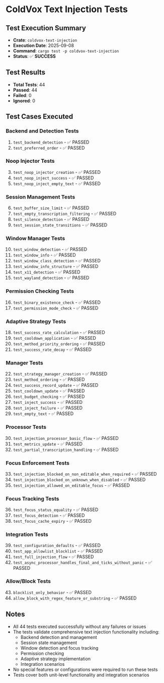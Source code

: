 # ColdVox Text Injection Tests

## Test Execution Summary
- **Crate**: `coldvox-text-injection`
- **Execution Date**: 2025-09-08
- **Command**: `cargo test -p coldvox-text-injection`
- **Status**: ✅ **SUCCESS**

## Test Results
- **Total Tests**: 44
- **Passed**: 44
- **Failed**: 0
- **Ignored**: 0

## Test Cases Executed

### Backend and Detection Tests
1. `test_backend_detection` - ✅ PASSED
2. `test_preferred_order` - ✅ PASSED

### Noop Injector Tests
3. `test_noop_injector_creation` - ✅ PASSED
4. `test_noop_inject_success` - ✅ PASSED
5. `test_noop_inject_empty_text` - ✅ PASSED

### Session Management Tests
6. `test_buffer_size_limit` - ✅ PASSED
7. `test_empty_transcription_filtering` - ✅ PASSED
8. `test_silence_detection` - ✅ PASSED
9. `test_session_state_transitions` - ✅ PASSED

### Window Manager Tests
10. `test_window_detection` - ✅ PASSED
11. `test_window_info` - ✅ PASSED
12. `test_window_class_detection` - ✅ PASSED
13. `test_window_info_structure` - ✅ PASSED
14. `test_x11_detection` - ✅ PASSED
15. `test_wayland_detection` - ✅ PASSED

### Permission Checking Tests
16. `test_binary_existence_check` - ✅ PASSED
17. `test_permission_mode_check` - ✅ PASSED

### Adaptive Strategy Tests
18. `test_success_rate_calculation` - ✅ PASSED
19. `test_cooldown_application` - ✅ PASSED
20. `test_method_priority_ordering` - ✅ PASSED
21. `test_success_rate_decay` - ✅ PASSED

### Manager Tests
22. `test_strategy_manager_creation` - ✅ PASSED
23. `test_method_ordering` - ✅ PASSED
24. `test_success_record_update` - ✅ PASSED
25. `test_cooldown_update` - ✅ PASSED
26. `test_budget_checking` - ✅ PASSED
27. `test_inject_success` - ✅ PASSED
28. `test_inject_failure` - ✅ PASSED
29. `test_empty_text` - ✅ PASSED

### Processor Tests
30. `test_injection_processor_basic_flow` - ✅ PASSED
31. `test_metrics_update` - ✅ PASSED
32. `test_partial_transcription_handling` - ✅ PASSED

### Focus Enforcement Tests
33. `test_injection_blocked_on_non_editable_when_required` - ✅ PASSED
34. `test_injection_blocked_on_unknown_when_disabled` - ✅ PASSED
35. `test_injection_allowed_on_editable_focus` - ✅ PASSED

### Focus Tracking Tests
36. `test_focus_status_equality` - ✅ PASSED
37. `test_focus_detection` - ✅ PASSED
38. `test_focus_cache_expiry` - ✅ PASSED

### Integration Tests
39. `test_configuration_defaults` - ✅ PASSED
40. `test_app_allowlist_blocklist` - ✅ PASSED
41. `test_full_injection_flow` - ✅ PASSED
42. `test_async_processor_handles_final_and_ticks_without_panic` - ✅ PASSED

### Allow/Block Tests
43. `blocklist_only_behavior` - ✅ PASSED
44. `allow_block_with_regex_feature_or_substring` - ✅ PASSED

## Notes
- All 44 tests executed successfully without any failures or issues
- The tests validate comprehensive text injection functionality including:
  - Backend detection and management
  - Session state management
  - Window detection and focus tracking
  - Permission checking
  - Adaptive strategy implementation
  - Integration scenarios
- No special features or configurations were required to run these tests
- Tests cover both unit-level functionality and integration scenarios
